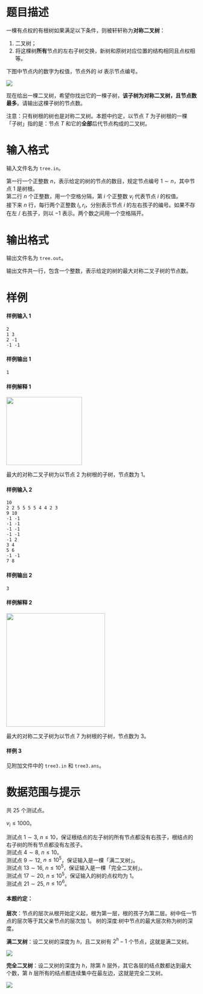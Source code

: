 
# 题目描述

一棵有点权的有根树如果满足以下条件，则被轩轩称为**对称二叉树**：

1. 二叉树；
2. 将这棵树**所有**节点的左右子树交换，新树和原树对应位置的结构相同且点权相等。

下图中节点内的数字为权值，节点外的 $id$ 表示节点编号。

![](/source/loj/3008/img/aHR0cHM6Ly91cGxvYWRmaWxlcy5ub3djb2Rlci5jb20vaW1hZ2VzLzIwMTgxMTEwLzMwNjYwNF8xNTQxODQ4ODUyOTc4X0UwOUZCOEJBQzc5OUI3OEYyQkE0RkE4MDlGNEYyNURF)

现在给出一棵二叉树，希望你找出它的一棵子树，**该子树为对称二叉树，且节点数最多**。请输出这棵子树的节点数。

注意：只有树根的树也是对称二叉树。本题中约定，以节点 $T$ 为子树根的一棵「子树」指的是：节点 $T$ 和它的**全部**后代节点构成的二叉树。

# 输入格式

输入文件名为 `tree.in`。

第一行一个正整数 $n$，表示给定的树的节点的数目，规定节点编号 $1 \sim n$，其中节点 $1$ 是树根。  
第二行 $n$ 个正整数，用一个空格分隔，第 $i$ 个正整数 $v_i$ 代表节点 $i$ 的权值。  
接下来 $n$ 行，每行两个正整数 $l_i, r_i$，分别表示节点 $i$ 的左右孩子的编号。如果不存在左 / 右孩子，则以 $-1$ 表示。两个数之间用一个空格隔开。

# 输出格式

输出文件名为 `tree.out`。

输出文件共一行，包含一个整数，表示给定的树的最大对称二叉子树的节点数。

# 样例

#### 样例输入 1

```plain
2 
1 3 
2 -1 
-1 -1 
```

#### 样例输出 1

```plain
1
```

#### 样例解释 1

<img src="https://i.loli.net/2018/11/11/5be7dc1eacbf9.png" width = 200, height = 180 />

最大的对称二叉子树为以节点 $2$ 为树根的子树，节点数为 $1$。

#### 样例输入 2

```plain
10 
2 2 5 5 5 5 4 4 2 3 
9 10 
-1 -1 
-1 -1 
-1 -1 
-1 -1 
-1 2 
3 4 
5 6 
-1 -1 
7 8
```

#### 样例输出 2

```plain
3
```

#### 样例解释 2

<img src="https://i.loli.net/2018/11/11/5be7dc1fa0e72.png" width = 261 height = 300 />

最大的对称二叉子树为以节点 $7$ 为树根的子树，节点数为 $3$。

#### 样例 3

见附加文件中的 `tree3.in` 和 `tree3.ans`。

# 数据范围与提示

共 $25$ 个测试点。

$v_i \le 1000$。

测试点 $1 \sim 3$, $n \le 10$，保证根结点的左子树的所有节点都没有右孩子，根结点的右子树的所有节点都没有左孩子。  
测试点 $4 \sim 8$, $n \le 10$。  
测试点 $9 \sim 12$, $n \le 10^5$，保证输入是一棵「满二叉树」。  
测试点 $13 \sim 16$, $n \le 10^5$，保证输入是一棵「完全二叉树」。  
测试点 $17 \sim 20$, $n \le 10^5$，保证输入的树的点权均为 $1$。  
测试点 $21 \sim 25$, $n \le 10^6$。

#### 本题约定：

**层次**：节点的层次从根开始定义起，根为第一层，根的孩子为第二层。树中任一节点的层次等于其父亲节点的层次加 $1$。 树的深度:树中节点的最大层次称为树的深度。

**满二叉树**：设二叉树的深度为 $h$，且二叉树有 $2^h - 1$ 个节点，这就是满二叉树。

![](/source/loj/3008/img/aHR0cHM6Ly91cGxvYWRmaWxlcy5ub3djb2Rlci5jb20vaW1hZ2VzLzIwMTgxMTEwLzMwNjYwNF8xNTQxODU5MDMwMDg3X0I2NjNCMjQ0QTQ4QUFEMENFODFEQ0M1MEU3OEUxMzg2)

**完全二叉树**：设二叉树的深度为 $h$，除第 $h$ 层外，其它各层的结点数都达到最大个数，第 $h$ 层所有的结点都连续集中在最左边，这就是完全二叉树。

![](/source/loj/3008/img/aHR0cHM6Ly91cGxvYWRmaWxlcy5ub3djb2Rlci5jb20vaW1hZ2VzLzIwMTgxMTEwLzMwNjYwNF8xNTQxODU5MDU2NDQ4XzA4RTE0RTc3MTIxQjVDMENEREI3QTQ1OEVGNERDNEMz)

